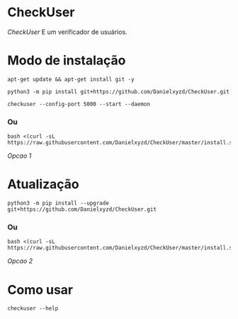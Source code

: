 # CheckUser

*CheckUser* E um verificador de usuários.

# Modo de instalação
```
apt-get update && apt-get install git -y
```
```
python3 -m pip install git+https://github.com/Danielxyzd/CheckUser.git
```
```
checkuser --config-port 5000 --start --daemon
```

### Ou
```
bash <(curl -sL https://raw.githubusercontent.com/Danielxyzd/CheckUser/master/install.sh)
```
 *Opcao 1*

# Atualização
```
python3 -m pip install --upgrade git+https://github.com/Danielxyzd/CheckUser.git
```

### Ou
```
bash <(curl -sL https://raw.githubusercontent.com/Danielxyzd/CheckUser/master/install.sh)
```
 *Opcao 2*

# Como usar
```
checkuser --help
```